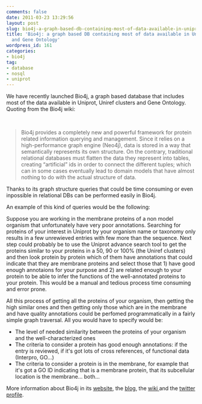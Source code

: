 ```yaml
---
comments: false
date: 2011-03-23 13:29:56
layout: post
slug: bio4j-a-graph-based-db-containing-most-of-data-available-in-uniprot-uniref-and-gene-ontology
title: 'Bio4j: a graph based DB containing most of data available in Uniprot, Uniref
  and Gene Ontology'
wordpress_id: 161
categories:
- bio4j
tag:
- database
- nosql
- uniprot
---
```


We have recently launched Bio4j, a graph based database that includes most of the data available in Uniprot, Uniref clusters and Gene Ontology. Quoting from the Bio4j wiki:

 
> Bio4j provides a completely new and powerful framework for protein related information querying and management. Since it relies on a high-performance graph engine (Neo4j), data is stored in a way that semantically represents its own structure. On the contrary, traditional relational databases must flatten the data they represent into tables, creating “artificial” ids in order to connect the different tuples; which can in some cases eventually lead to domain models that have almost nothing to do with the actual structure of data.

Thanks to its graph structure queries that could be time consuming or even inpossible in relational DBs can be performed easily in Bio4j.

An example of this kind of queries would be the following:

Suppose you are working in the membrane proteins of a non model organism that unfortunately have very poor annotations. Searching for proteins of your interest in Uniprot by your organism name or taxonomy only results in a few unrewieved entries with few more than the sequence. Next step could probably be to use the Uniprot advance search tool to get the proteins similar to your proteins in a 50, 90 or 100% (the Uniref clusters) and then look protein by protein which of them have annotations that could indicate that they are membrane proteins and select those that 1) have good enough annotaions for your purpose and 2) are related enough to your protein to be able to infer the functions of the well-annotated proteins to your protein. This would be a manual and tedious process time consuming and error prone.

All this process of getting all the proteins of your organism, then getting the high similar ones and then getting only those which are in the membrane and have quality annotations could be perfomed programmatically in a fairly simple graph traversal. All you would have to specify would be:

* The level of needed similarity between the proteins of your organism and the well-characterized ones
* The criteria to consider a protein has good enough annotations: if the entry is reviewed, if it's got lots of cross references, of functional data (Interpro, GO...)
* The criteria to consider a protein is in the membrane, for example that it's got a GO ID indicating that is a membrane protein, that its subcellular location is the membrane... both...

More information about Bio4j in its [website](http://www.bio4j.com), the [blog](http://blog.bio4j.com/), the [wiki ](http://wiki.bio4j.com/) and the [twitter profile](http://twitter.com/#!/bio4j).
